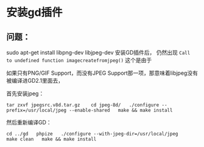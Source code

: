 # 安装gd插件
## 问题：
sudo apt-get install libpng-dev libjpeg-dev
安装GD插件后， 仍然出现
`
Call to undefined function imagecreatefromjpeg()
`
这个是由于

如果只有PNG/GIF Support，而没有JPEG Support那一项，那意味着libjpeg没有被编译进GD2.1里面去，

首先安装jpeg：

  `
  tar zxvf jpegsrc.v8d.tar.gz   
  cd jpeg-8d/  
  ./configure --prefix=/usr/local/jpeg --enable-shared  
  make && make install  
  `

然后重新编译GD：

`
cd ../gd  
phpize  
./configure --with-jpeg-dir=/usr/local/jpeg   
make clean  
make && make install  
`
